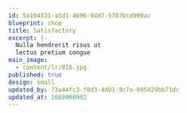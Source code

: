 ```yaml
---
id: 5a164831-a5d1-4696-94d7-5787bcd900ac
blueprint: shop
title: Satisfactory
excerpt: |-
  Nulla hendrerit risus ut
  lectus pretium congue
main_image:
  - content/lr/016.jpg
published: true
design: small
updated_by: 73a44fc3-f8d3-4d01-9c7e-095429bb71dc
updated_at: 1660960902
---
```

